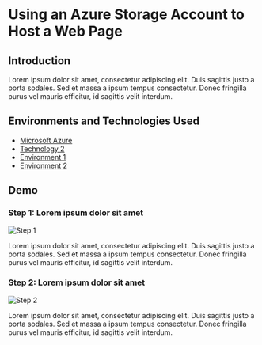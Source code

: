 # Using an Azure Storage Account to Host a Web Page

## Introduction

Lorem ipsum dolor sit amet, consectetur adipiscing elit. Duis sagittis justo a porta sodales. Sed et massa a ipsum tempus consectetur. Donec fringilla purus vel mauris efficitur, id sagittis velit interdum. 

## Environments and Technologies Used

* [Microsoft Azure](https://github.com/username/technology1)
* [Technology 2](https://github.com/username/technology2)
* [Environment 1](https://github.com/username/environment1)
* [Environment 2](https://github.com/username/environment2)

## Demo

### Step 1: Lorem ipsum dolor sit amet

![Step 1](https://via.placeholder.com/500x250.png?text=Step+1)

Lorem ipsum dolor sit amet, consectetur adipiscing elit. Duis sagittis justo a porta sodales. Sed et massa a ipsum tempus consectetur. Donec fringilla purus vel mauris efficitur, id sagittis velit interdum. 

### Step 2: Lorem ipsum dolor sit amet

![Step 2](https://via.placeholder.com/500x250.png?text=Step+2)

Lorem ipsum dolor sit amet, consectetur adipiscing elit. Duis sagittis justo a porta sodales. Sed et massa a ipsum tempus consectetur. Donec fringilla purus vel mauris efficitur, id sagittis velit interdum. 
